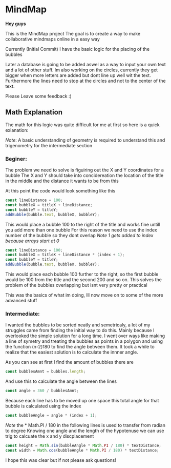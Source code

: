 # MindMap

**Hey guys**

This is the MindMap project
The goal is to create a way to make collaborative mindmaps online in a easy way

Currently (Initial Commit) I have the basic logic for the placing of the bubbles

Later a database is going to be added aswel as a way to input your own text and a lot of other stuff. Im also working on the circles, currently they get bigger when more letters are added but dont line up well wit the text. Furthermore the lines need to stop at the circles and not to the center of the text.


Please Leave some feedback :)

## Math Explanation
The math for this logic was quite difficult for me at first so here is a quick exlanation:

*Note*: A basic understanding of geometry is required to understand this and trigenometry for the intermediate section

### Beginer:
The problem we need to solve is figuiring out the X and Y coordinates for a bubble
The X and Y should take into  concidereation the location of the title in the middle and the distance it wants to be from this

At this point the code would look something like this

```javascript
const lineDistance = 100;
const bubbleX = titleX + lineDistance;
const bubbleY = titleY;
addBubble(bubble.text, bubbleX, bubbleY);
```

This would place a bubble 100 to the right of the title and works fine untill you add more than one bubble
For this reason we need to use the index number of the bubble so they dont overlap
*Note 1 gets added to index because arrays start at 0*

```javascript
const lineDistance = 100;
const bubbleX = titleX + lineDistance * (index + 1);
const bubbleY = titleY;
addBubble(bubble.text, bubbleX, bubbleY);
```
This would place each bubble 100 further to the right, so the first bubble would be 100 from the title and the second 200 and so on. 
This solves the problem of the bubbles overlapping but isnt very pretty or practical

This was the basics of what im doing, Ill now move on to some of the more advanced stuff

### Intermediate:
I wanted the bubbles to be sorted neatly and semetricaly, a lot of my struggles came from finding the initial way to do this. Mainly because I overlooked the simple solution for a long time. I went over ways like making a line of symetry and treating the bubbles as points in a polygon and using the function (n-2)180 to find the angle between them. It took a while to realize that the easiest solution is to calculate the innner angle.

As you can see at first I find the amount of bubbles there are
```javascript 
const bubblesAmnt = bubbles.length;
```
And use this to calculate the angle between the lines
```javascript 
const angle = 360 / bubblesAmnt;
```
Because each line has to be moved up one space this total angle for that bubble is calculated using the index
```javascript 
const bubbleAngle = angle * (index + 1);
```
*Note* the * Math.PI / 180 in the following lines is used to transfer from radian to degree
Knowing one angle and the length of the hypotenuse we can use trig to calcuate the x and y discplacement
```javascript
const height = Math.sin(bubbleAngle * Math.PI / 180) * textDistance;
const width = Math.cos(bubbleAngle * Math.PI / 180) * textDistance;
```
I hope this was clear but if not please ask questions!

